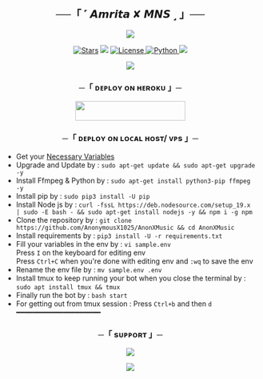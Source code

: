 <h2 align="center">
    ──「 ˹ 𝘼𝙢𝙧𝙞𝙩𝙖 ✘ 𝙈𝙉𝙎 ˼ 」──
</h2>

<p align="center">
  <img src="https://telegra.ph/file/71fea4c242123b4bcd684-046327d93db6ecc401.jpg">
</p>

<p align="center">
<a href="https://github.com/Marwin040/AmritaXMusic/stargazers"><img src="https://img.shields.io/github/stars/Marwin040/AmritaXMusic?color=black&logo=github&logoColor=black&style=for-the-badge" alt="Stars" /></a>
<a href="https://github.com/Marwin040/AmritaXMusic/network/members"> <img src="https://img.shields.io/github/forks/Marwin040/AmritaXMusic?color=black&logo=github&logoColor=black&style=for-the-badge" /></a>
<a href="https://github.com/Marwin040/AmritaXMusic/blob/master/LICENSE"> <img src="https://img.shields.io/badge/License-MIT-blueviolet?style=for-the-badge" alt="License" /> </a>
<a href="https://www.python.org/"> <img src="https://img.shields.io/badge/Written%20in-Python-orange?style=for-the-badge&logo=python" alt="Python" /> </a>
<a href="https://github.com/Marwin040/AmritaXMusic/commits/Marwin040"> <img src="https://img.shields.io/github/last-commit/Marwin040/AmritaXMusic?color=blue&logo=github&logoColor=green&style=for-the-badge" /></a>
</p>

<p align="center">
  <img src="https://telegra.ph/file/95ce116fbdbeb43f8cc9d-1b4376b24fe4b0c951.jpg">
</p>

<h3 align="center">
    ─「 ᴅᴇᴩʟᴏʏ ᴏɴ ʜᴇʀᴏᴋᴜ 」─
</h3>

<p align="center"><a href="https://dashboard.heroku.com/new?template=https://github.com/Marwin040/AmritaXMusic"> <img src="https://img.shields.io/badge/Deploy%20On%20Heroku-black?style=for-the-badge&logo=heroku" width="220" height="38.45"/></a></p>

<h3 align="center">
    ─「 ᴅᴇᴩʟᴏʏ ᴏɴ ʟᴏᴄᴀʟ ʜᴏsᴛ/ ᴠᴘs 」─
</h3>

- Get your [Necessary Variables](https://github.com/AnonymousX1025/AnonXMusic/blob/master/sample.env)
- Upgrade and Update by :
`sudo apt-get update && sudo apt-get upgrade -y`
- Install Ffmpeg & Python by :
`sudo apt-get install python3-pip ffmpeg -y`
- Install pip by :
`sudo pip3 install -U pip`
- Install Node js by :
`curl -fssL https://deb.nodesource.com/setup_19.x | sudo -E bash - && sudo apt-get install nodejs -y && npm i -g npm`
- Clone the repository by :
`git clone https://github.com/AnonymousX1025/AnonXMusic && cd AnonXMusic`
- Install requirements by :
`pip3 install -U -r requirements.txt`
- Fill your variables in the env by :
`vi sample.env`<br>
Press `I` on the keyboard for editing env<br>
Press `Ctrl+C` when you're done with editing env and `:wq` to save the env<br>
- Rename the env file by :
`mv sample.env .env`
- Install tmux to keep running your bot when you close the terminal by :
`sudo apt install tmux && tmux`
- Finally run the bot by :
`bash start`
- For getting out from tmux session : Press `Ctrl+b` and then `d`<br>
━━━━━━━━━━━━━━━━━━━━

<h3 align="center">
    ─「 sᴜᴩᴩᴏʀᴛ 」─
</h3>

<p align="center">
<a href="https://t.me/Team_Supporty"><img src="https://img.shields.io/badge/-Support%20Group-blue.svg?style=for-the-badge&logo=Telegram"></a>
</p>

<p align="center">
<a href="https://t.me/The_Architect04"><img src="https://img.shields.io/badge/-Support%20Channel-blue.svg?style=for-the-badge&logo=Telegram"></a>
</p>


